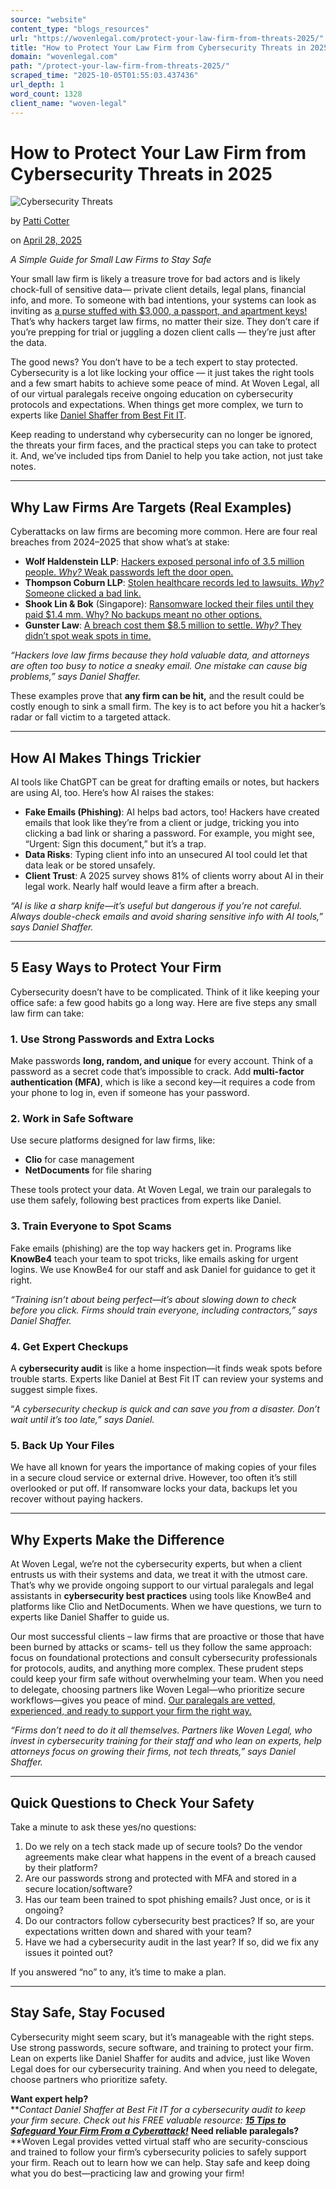 ```yaml
---
source: "website"
content_type: "blogs_resources"
url: "https://wovenlegal.com/protect-your-law-firm-from-threats-2025/"
title: "How to Protect Your Law Firm from Cybersecurity Threats in 2025"
domain: "wovenlegal.com"
path: "/protect-your-law-firm-from-threats-2025/"
scraped_time: "2025-10-05T01:55:03.437436"
url_depth: 1
word_count: 1328
client_name: "woven-legal"
---
```


# How to Protect Your Law Firm from Cybersecurity Threats in 2025

![Cybersecurity Threats](https://wovenlegal.com/wp-content/uploads/2025/04/Image-of-Hacker-Cyber-Security.jpg)

by [Patti Cotter](https://wovenlegal.com/author/patti-cotter/)

on [April 28, 2025](https://wovenlegal.com/2025/04/28/)

_A Simple Guide for Small Law Firms to Stay Safe_

Your small law firm is likely a treasure trove for bad actors and is likely chock-full of sensitive data— private client details, legal plans, financial info, and more. To someone with bad intentions, your systems can look as inviting as [a purse stuffed with $3,000, a passport, and apartment keys!](https://www.usatoday.com/story/news/politics/2025/04/27/suspect-arrested-theft-kristi-noem-purse/83313347007/) That’s why hackers target law firms, no matter their size. They don’t care if you’re prepping for trial or juggling a dozen client calls — they’re just after the data.

The good news? You don’t have to be a tech expert to stay protected. Cybersecurity is a lot like locking your office — it just takes the right tools and a few smart habits to achieve some peace of mind. At Woven Legal, all of our virtual paralegals receive ongoing education on cybersecurity protocols and expectations. When things get more complex, we turn to experts like [Daniel Shaffer from Best Fit IT](https://www.bestfitit.com/).

Keep reading to understand why cybersecurity can no longer be ignored, the threats your firm faces, and the practical steps you can take to protect it. And, we’ve included tips from Daniel to help you take action, not just take notes.

---

## **Why Law Firms Are Targets (Real Examples)**

Cyberattacks on law firms are becoming more common. Here are four real breaches from 2024–2025 that show what’s at stake:

* **Wolf Haldenstein LLP**: [Hackers exposed personal info of 3.5 million people. _Why?_ Weak passwords left the door open.](https://www.hipaajournal.com/wolf-haldenstein-data-breach/)
* **Thompson Coburn LLP**: [Stolen healthcare records led to lawsuits. _Why?_ Someone clicked a bad link.](https://chimicles.com/thompson-coburn-data-breach/)
* **Shook Lin & Bok** (Singapore): [Ransomware locked their files until they paid $1.4 mm. Why? No backups meant no other options.](https://www.suspectfile.com/exclusive-singapore-shook-lin-bok-law-firm-pays-a-ransom-of-1-4m-to-the-akira-ransomware-group/)
* **Gunster Law**: [A breach cost them $8.5 million to settle. _Why?_ They didn’t spot weak spots in time.](https://www.msba.org/site/site/content/News-and-Publications/News/General-News/Law_Firm_Settles_Data_Breach_Lawsuit_A_Warning_for_Legal_Professionals.aspx)

_“Hackers love law firms because they hold valuable data, and attorneys are often too busy to notice a sneaky email. One mistake can cause big problems,” says Daniel Shaffer._

These examples prove that **any firm can be hit,** and the result could be costly enough to sink a small firm. The key is to act before you hit a hacker’s radar or fall victim to a targeted attack.

---

## **How AI Makes Things Trickier**

AI tools like ChatGPT can be great for drafting emails or notes, but hackers are using AI, too. Here’s how AI raises the stakes:

* **Fake Emails (Phishing)**: AI helps bad actors, too! Hackers have created emails that look like they’re from a client or judge, tricking you into clicking a bad link or sharing a password. For example, you might see, “Urgent: Sign this document,” but it’s a trap.
* **Data Risks**: Typing client info into an unsecured AI tool could let that data leak or be stored unsafely.
* **Client Trust**: A 2025 survey shows 81% of clients worry about AI in their legal work. Nearly half would leave a firm after a breach.

_“AI is like a sharp knife—it’s useful but dangerous if you’re not careful. Always double-check emails and avoid sharing sensitive info with AI tools,” says Daniel Shaffer._

---

## **5 Easy Ways to Protect Your Firm**

Cybersecurity doesn’t have to be complicated. Think of it like keeping your office safe: a few good habits go a long way. Here are five steps any small law firm can take:

### **1. Use Strong Passwords and Extra Locks**

Make passwords **long, random, and unique** for every account. Think of a password as a secret code that’s impossible to crack. Add **multi-factor authentication (MFA)**, which is like a second key—it requires a code from your phone to log in, even if someone has your password.  

### **2. Work in Safe Software**

Use secure platforms designed for law firms, like:

* **Clio** for case management
* **NetDocuments** for file sharing

These tools protect your data. At Woven Legal, we train our paralegals to use them safely, following best practices from experts like Daniel.

### **3. Train Everyone to Spot Scams**

Fake emails (phishing) are the top way hackers get in. Programs like **KnowBe4** teach your team to spot tricks, like emails asking for urgent logins. We use KnowBe4 for our staff and ask Daniel for guidance to get it right.

_“Training isn’t about being perfect—it’s about slowing down to check before you click. Firms should train everyone, including contractors,” says Daniel Shaffer._

### **4. Get Expert Checkups**

A **cybersecurity audit** is like a home inspection—it finds weak spots before trouble starts. Experts like Daniel at Best Fit IT can review your systems and suggest simple fixes.

“_A cybersecurity checkup is quick and can save you from a disaster. Don’t wait until it’s too late,” says Daniel._ 

### **5. Back Up Your Files**

We have all known for years the importance of making copies of your files in a secure cloud service or external drive. However, too often it’s still overlooked or put off. If ransomware locks your data, backups let you recover without paying hackers.

---

## **Why Experts Make the Difference**

At Woven Legal, we’re not the cybersecurity experts, but when a client entrusts us with their systems and data, we treat it with the utmost care. That’s why we provide ongoing support to our virtual paralegals and legal assistants in **cybersecurity best practices** using tools like KnowBe4 and platforms like Clio and NetDocuments. When we have questions, we turn to experts like Daniel Shaffer to guide us.

Our most successful clients – law firms that are proactive or those that have been burned by attacks or scams- tell us they follow the same approach: focus on foundational protections and consult cybersecurity professionals for protocols, audits, and anything more complex. These prudent steps could keep your firm safe without overwhelming your team. When you need to delegate, choosing partners like Woven Legal—who prioritize secure workflows—gives you peace of mind. [Our paralegals are vetted, experienced, and ready to support your firm the right way.](https://wovenlegal.com/)

_“Firms don’t need to do it all themselves. Partners like Woven Legal, who invest in cybersecurity training for their staff and who lean on experts, help attorneys focus on growing their firms, not tech threats,” says Daniel Shaffer._

---

## **Quick Questions to Check Your Safety**

Take a minute to ask these yes/no questions:

1.  Do we rely on a tech stack made up of secure tools? Do the vendor agreements make clear what happens in the event of a breach caused by their platform?
2.  Are our passwords strong and protected with MFA and stored in a secure location/software?
3.  Has our team been trained to spot phishing emails? Just once, or is it ongoing?
4.  Do our contractors follow cybersecurity best practices? If so, are your expectations written down and shared with your team?
5.  Have we had a cybersecurity audit in the last year? If so, did we fix any issues it pointed out?

If you answered “no” to any, it’s time to make a plan.

---

## **Stay Safe, Stay Focused**

Cybersecurity might seem scary, but it’s manageable with the right steps. Use strong passwords, secure software, and training to protect your firm. Lean on experts like Daniel Shaffer for audits and advice, just like Woven Legal does for our cybersecurity training. And when you need to delegate, choose partners who prioritize safety.

**Want expert help?**  
**_Contact Daniel Shaffer at Best Fit IT for a cybersecurity audit to keep your firm secure. Check out his FREE valuable resource:_ [**_15 Tips to Safeguard Your Firm From a Cyberattack!_**](https://15ways.bestfitit.com/15-ways466367) **Need reliable paralegals?**  
**Woven Legal provides vetted virtual staff who are security-conscious and trained to follow your firm’s cybersecurity policies to safely support your firm. Reach out to learn how we can help. Stay safe and keep doing what you do best—practicing law and growing your firm!
